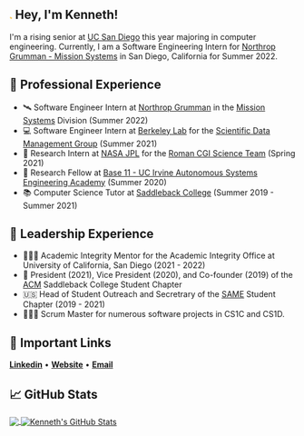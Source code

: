 ## <img src="https://github.com/kencasimiro/kencasimiro/blob/main/wave.gif" width="5px"> Hey, I'm Kenneth! 

I'm a rising senior at [UC San Diego](https://ucsd.edu) this year majoring in computer engineering. Currently, I am a Software Engineering Intern for [Northrop Grumman - Mission Systems](https://www.northropgrumman.com/) in San Diego, California for Summer 2022.

## 🔷 Professional Experience
*  🛰 Software Engineer Intern at [Northrop Grumman](https://www.northropgrumman.com/) in the [Mission Systems](https://www.northropgrumman.com/who-we-are/business-sectors/mission-systems/) Division (Summer 2022)
*  💻 Software Engineer Intern at [Berkeley Lab](https://www.lbl.gov/) for the [Scientific Data Management Group](https://sdm.lbl.gov/) (Summer 2021)
*  🚀 Research Intern at [NASA JPL](https://www.jpl.nasa.gov) for the [Roman CGI Science Team](https://www.jpl.nasa.gov/missions/the-nancy-grace-roman-space-telescope) (Spring 2021)
*  🐜 Research Fellow at  [Base 11 - UC Irvine Autonomous Systems Engineering Academy](https://www.base11.com/solutions/asea/) (Summer 2020)
*  📚 Computer Science Tutor at [Saddleback College](https://www.saddleback.edu/) (Summer 2019 - Summer 2021)


## 🔶 Leadership Experience

* 👨🏽‍🏫 Academic Integrity Mentor for the Academic Integrity Office at University of California, San Diego (2021 - 2022)
* 💾 President (2021), Vice President (2020), and Co-founder (2019) of the [ACM](https://www.acm.org/) Saddleback College Student Chapter 
* 🇺🇸 Head of Student Outreach and Secretrary of the [SAME](https://www.same.org/) Student Chapter (2019 - 2021)
* 👨🏽‍💻 Scrum Master for numerous software projects in CS1C and CS1D.


## :link: Important Links
[__Linkedin__](https://www.linkedin.com/in/kencasimiro/) • [__Website__](google.com) • [__Email__](mailto:kennethreyescasimiro@gmail.com)


## &#x1f4c8; GitHub Stats

<a href="https://github.com/kencasimiro/kencasimiro">
  <img align="center" src="https://github-readme-stats.vercel.app/api/top-langs/?username=kencasimiro&title_color=ffffff&text_color=c9cacc&icon_color=2bbc8a&bg_color=1d1f21&langs_count=3" />
</a>
<a href="https://github.com/kencasimiro/kencasimiro">
  <img align="center" src="https://github-readme-stats.vercel.app/api?username=kencasimiro&show_icons=true&line_height=27&count_private=true&title_color=ffffff&text_color=c9cacc&icon_color=2bbc8a&bg_color=1d1f21" alt="Kenneth's GitHub Stats" />
</a>




<!--
**kencasimiro/kencasimiro** is a ✨ _special_ ✨ repository because its `README.md` (this file) appears on your GitHub profile.

Here are some ideas to get you started:

- 🔭 I’m currently working on ...
- 🌱 I’m currently learning ...
- 👯 I’m looking to collaborate on ...
- 🤔 I’m looking for help with ...
- 💬 Ask me about ...
- 📫 How to reach me: ...
- 😄 Pronouns: ...
- ⚡ Fun fact: ...
-->

